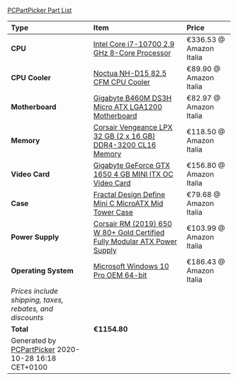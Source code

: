 [PCPartPicker Part List](https://it.pcpartpicker.com/list/xfJ8Mv)

Type|Item|Price
:----|:----|:----
**CPU** | [Intel Core i7-10700 2.9 GHz 8-Core Processor](https://it.pcpartpicker.com/product/dLK2FT/intel-core-i7-10700-29-ghz-8-core-processor-bx8070110700) | €336.53 @ Amazon Italia 
**CPU Cooler** | [Noctua NH-D15 82.5 CFM CPU Cooler](https://it.pcpartpicker.com/product/4vzv6h/noctua-cpu-cooler-nhd15) | €89.90 @ Amazon Italia 
**Motherboard** | [Gigabyte B460M DS3H Micro ATX LGA1200 Motherboard](https://it.pcpartpicker.com/product/pCvqqs/gigabyte-b460m-ds3h-micro-atx-lga1200-motherboard-b460m-ds3h) | €82.97 @ Amazon Italia 
**Memory** | [Corsair Vengeance LPX 32 GB (2 x 16 GB) DDR4-3200 CL16 Memory](https://it.pcpartpicker.com/product/6rrcCJ/corsair-memory-cmk32gx4m2b3200c16) | €118.50 @ Amazon Italia 
**Video Card** | [Gigabyte GeForce GTX 1650 4 GB MINI ITX OC Video Card](https://it.pcpartpicker.com/product/HNXnTW/gigabyte-geforce-gtx-1650-4-gb-mini-itx-oc-video-card-gv-n1650ixoc-4gd) | €156.80 @ Amazon Italia 
**Case** | [Fractal Design Define Mini C MicroATX Mid Tower Case](https://it.pcpartpicker.com/product/vBTrxr/fractal-design-define-mini-c-microatx-mid-tower-case-fd-ca-def-mini-c-bk) | €79.68 @ Amazon Italia 
**Power Supply** | [Corsair RM (2019) 650 W 80+ Gold Certified Fully Modular ATX Power Supply](https://it.pcpartpicker.com/product/WxL48d/corsair-rm-2019-650-w-80-gold-certified-fully-modular-atx-power-supply-cp-9020194-na) | €103.99 @ Amazon Italia 
**Operating System** | [Microsoft Windows 10 Pro OEM 64-bit](https://it.pcpartpicker.com/product/MfH48d/microsoft-os-fqc08930) | €186.43 @ Amazon Italia 
 | *Prices include shipping, taxes, rebates, and discounts* |
 | **Total** | **€1154.80**
 | Generated by [PCPartPicker](https://pcpartpicker.com) 2020-10-28 16:18 CET+0100 |

